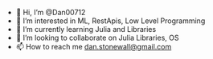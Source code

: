 - 👋 Hi, I’m @Dan00712
- 👀 I’m interested in ML, RestApis, Low Level Programming
- 🌱 I’m currently learning Julia and Libraries
- 💞️ I’m looking to collaborate on Julia Libraries, OS
- 📫 How to reach me dan.stonewall@gmail.com

<!---
Dan00712/Dan00712 is a ✨ special ✨ repository because its `README.md` (this file) appears on your GitHub profile.
You can click the Preview link to take a look at your changes.
--->
